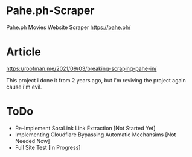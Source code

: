 # Pahe.ph-Scraper
Pahe.ph Movies Website Scraper
https://pahe.ph/
# Article
https://roofman.me/2021/09/03/breaking-scraping-pahe-in/

This project i done it from 2 years ago, but i'm reviving the project again cause i'm evil.

# ToDo
- Re-Implement SoraLink Link Extraction [Not Started Yet]
- Implementing Cloudflare Bypassing Automatic Mechansims [Not Needed Now]
- Full Site Test [In Progress]
